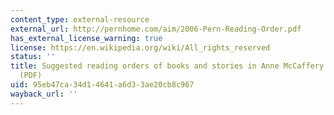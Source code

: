 ```yaml
---
content_type: external-resource
external_url: http://pernhome.com/aim/2006-Pern-Reading-Order.pdf
has_external_license_warning: true
license: https://en.wikipedia.org/wiki/All_rights_reserved
status: ''
title: Suggested reading orders of books and stories in Anne McCaffery's Pern series
  (PDF)
uid: 95eb47ca-34d1-4641-a6d3-3ae20cb8c967
wayback_url: ''
---
```

